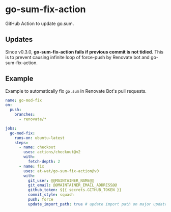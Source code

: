 # go-sum-fix-action
GitHub Action to update go.sum.

## Updates

Since v0.3.0, **go-sum-fix-action fails if previous commit is not tidied**. This is to prevent causing infinite loop of force-push by Renovate bot and go-sum-fix-action.

## Example

Example to automatically fix `go.sum` in Renovate Bot's pull requests.

```yaml
name: go-mod-fix
on:
  push:
    branches:
      - renovate/*

jobs:
  go-mod-fix:
    runs-on: ubuntu-latest
    steps:
      - name: checkout
        uses: actions/checkout@v2
        with:
          fetch-depth: 2
      - name: fix
        uses: at-wat/go-sum-fix-action@v0
        with:
          git_user: @@MAINTAINER_NAME@@
          git_email: @@MAINTAINER_EMAIL_ADDRESS@@
          github_token: ${{ secrets.GITHUB_TOKEN }}
          commit_style: squash
          push: force
          update_import_path: true # update import path on major update
```
